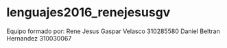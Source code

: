 # lenguajes2016_renejesusgv
Equipo formado por: 
Rene Jesus Gaspar Velasco 310285580
Daniel Beltran Hernandez 310030067
